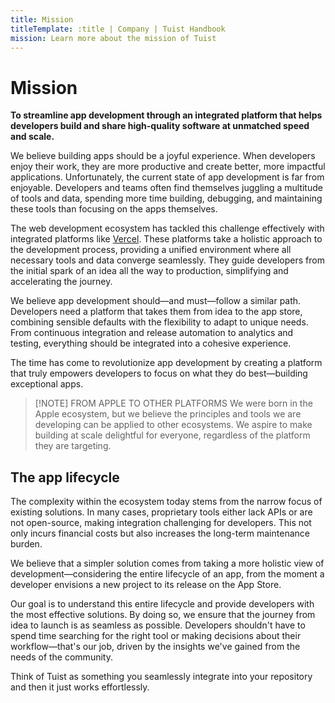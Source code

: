 ```yaml
---
title: Mission
titleTemplate: :title | Company | Tuist Handbook
mission: Learn more about the mission of Tuist
---
```


# Mission

**To streamline app development through an integrated platform that helps developers build and share high-quality software at unmatched speed and scale.**

We believe building apps should be a joyful experience. When developers enjoy their work, they are more productive and create better, more impactful applications. Unfortunately, the current state of app development is far from enjoyable. Developers and teams often find themselves juggling a multitude of tools and data, spending more time building, debugging, and maintaining these tools than focusing on the apps themselves.

The web development ecosystem has tackled this challenge effectively with integrated platforms like [Vercel](https://vercel.com). These platforms take a holistic approach to the development process, providing a unified environment where all necessary tools and data converge seamlessly. They guide developers from the initial spark of an idea all the way to production, simplifying and accelerating the journey.

We believe app development should—and must—follow a similar path. Developers need a platform that takes them from idea to the app store, combining sensible defaults with the flexibility to adapt to unique needs. From continuous integration and release automation to analytics and testing, everything should be integrated into a cohesive experience.

The time has come to revolutionize app development by creating a platform that truly empowers developers to focus on what they do best—building exceptional apps.

> [!NOTE] FROM APPLE TO OTHER PLATFORMS
> We were born in the Apple ecosystem, but we believe the principles and tools we are developing can be applied to other ecosystems. We aspire to make building at scale delightful for everyone, regardless of the platform they are targeting.

## The app lifecycle

The complexity within the ecosystem today stems from the narrow focus of existing solutions. In many cases, proprietary tools either lack APIs or are not open-source, making integration challenging for developers. This not only incurs financial costs but also increases the long-term maintenance burden.

We believe that a simpler solution comes from taking a more holistic view of development—considering the entire lifecycle of an app, from the moment a developer envisions a new project to its release on the App Store.

Our goal is to understand this entire lifecycle and provide developers with the most effective solutions. By doing so, we ensure that the journey from idea to launch is as seamless as possible. Developers shouldn't have to spend time searching for the right tool or making decisions about their workflow—that's our job, driven by the insights we've gained from the needs of the community.

Think of Tuist as something you seamlessly integrate into your repository and then it just works effortlessly.